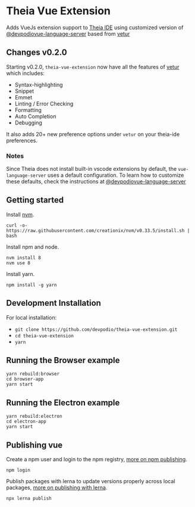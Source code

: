 # Theia Vue Extension
Adds VueJs extension support to [Theia IDE](https://www.theia-ide.org/) using customized version of [@devpodiovue-language-server](https://github.com/Devpodio/vue-language-server) based from [vetur](https://github.com/vuejs/vetur/tree/master/server)

## Changes v0.2.0

Starting v0.2.0, `theia-vue-extension` now have all the features of [vetur](https://github.com/vuejs/vetur) which includes:
- Syntax-highlighting
- Snippet
- Emmet
- Linting / Error Checking
- Formatting
- Auto Completion
- Debugging

It also adds 20+ new preference options under `vetur` on your theia-ide preferences.

### Notes
Since Theia does not install built-in vscode extensions by default, the `vue-language-server` uses a default configuration.
To learn how to customize these defaults, check the instructions at [@devpodiovue-language-server](https://github.com/Devpodio/vue-language-server)

## Getting started

Install [nvm](https://github.com/creationix/nvm#install-script).

    curl -o- https://raw.githubusercontent.com/creationix/nvm/v0.33.5/install.sh | bash

Install npm and node.

    nvm install 8
    nvm use 8

Install yarn.

    npm install -g yarn

## Development Installation
For local installation:

- `git clone https://github.com/devpodio/theia-vue-extension.git`
- `cd theia-vue-extension`
- `yarn`

## Running the Browser example

    yarn rebuild:browser
    cd browser-app
    yarn start

## Running the Electron example

    yarn rebuild:electron
    cd electron-app
    yarn start

## Publishing vue

Create a npm user and login to the npm registry, [more on npm publishing](https://docs.npmjs.com/getting-started/publishing-npm-packages).

    npm login

Publish packages with lerna to update versions properly across local packages, [more on publishing with lerna](https://github.com/lerna/lerna#publish).

    npx lerna publish
